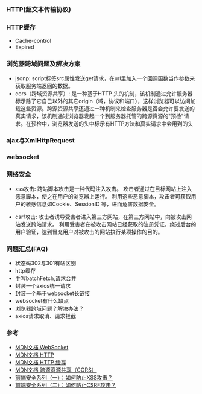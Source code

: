 ### HTTP(超文本传输协议)

### HTTP缓存
- Cache-control
- Expired

### 浏览器跨域问题及解决方案
- jsonp: script标签src属性发送get请求，在url里加入一个回调函数当作参数来获取服务端返回的数据。
- cors（跨域资源共享）: 是一种基于HTTP 头的机制，该机制通过允许服务器标示除了它自己以外的其它origin（域，协议和端口），这样浏览器可以访问加载这些资源。跨源资源共享还通过一种机制来检查服务器是否会允许要发送的真实请求，该机制通过浏览器发起一个到服务器托管的跨源资源的"预检"请求。在预检中，浏览器发送的头中标示有HTTP方法和真实请求中会用到的头

### ajax与XmlHttpRequest


### websocket


### 网络安全
- xss攻击: 跨站脚本攻击是一种代码注入攻击。 攻击者通过在目标网站上注入恶意脚本，使之在用户的浏览器上运行。 利用这些恶意脚本，攻击者可获取用户的敏感信息如Cookie、SessionID 等，进而危害数据安全。

- csrf攻击: 攻击者诱导受害者进入第三方网站，在第三方网站中，向被攻击网站发送跨站请求。 利用受害者在被攻击网站已经获取的注册凭证，绕过后台的用户验证，达到冒充用户对被攻击的网站执行某项操作的目的。

### 问题汇总(FAQ)
- 状态码302与301有啥区别
- http缓存
- 手写batchFetch,请求合并 
- 封装一个axios统一请求
- 封装一个基于websocket长链接
- websocket有什么缺点
- 浏览器跨域问题？解决办法？
- axios请求取消、请求拦截


### 参考
- [MDN文档 WebSocket](https://developer.mozilla.org/zh-CN/docs/Web/API/WebSocket)
- [MDN文档 HTTP](https://developer.mozilla.org/zh-CN/docs/Web/HTTP)
- [MDN文档 HTTP 缓存](https://developer.mozilla.org/zh-CN/docs/Web/HTTP/Caching_FAQ)
- [MDN文档 跨源资源共享（CORS）](https://developer.mozilla.org/zh-CN/docs/Web/HTTP/Access_control_CORS)
- [前端安全系列（一）：如何防止XSS攻击？](https://tech.meituan.com/2018/09/27/fe-security.html)
- [前端安全系列（二）：如何防止CSRF攻击？](https://tech.meituan.com/2018/10/11/fe-security-csrf.html)